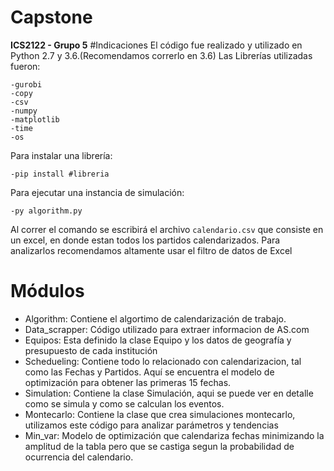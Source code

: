 # Capstone
**ICS2122 - Grupo 5**
#Indicaciones
El código fue realizado y utilizado en Python 2.7 y 3.6.(Recomendamos correrlo en 3.6)
 Las Librerías utilizadas fueron:
````
-gurobi
-copy
-csv
-numpy
-matplotlib
-time
-os
````

Para instalar una librería:
````
-pip install #libreria
````
Para ejecutar una instancia de simulación:
````
-py algorithm.py
````
Al correr el comando se escribirá el archivo ````calendario.csv```` que consiste en un excel, en donde
estan todos los partidos calendarizados. Para analizarlos recomendamos altamente usar el filtro  de datos de Excel
# Módulos
- Algorithm: Contiene el algortimo de calendarización de trabajo.
- Data_scrapper: Código utilizado para extraer informacion de AS.com
- Equipos: Esta definido la clase Equipo y los datos de geografía y presupuesto de cada institución
- Schedueling: Contiene todo lo relacionado con calendarizacion, tal como las Fechas y Partidos. Aquí se encuentra el modelo de optimización para obtener las primeras 15 fechas.
- Simulation: Contiene la clase Simulación, aqui se puede ver en detalle como se simula y como se calculan los eventos.
- Montecarlo: Contiene la clase que crea simulaciones montecarlo, utilizamos este código para analizar parámetros y tendencias
- Min_var: Modelo de optimización que calendariza fechas minimizando la amplitud de la tabla pero que se castiga segun la probabilidad de ocurrencia del calendario.